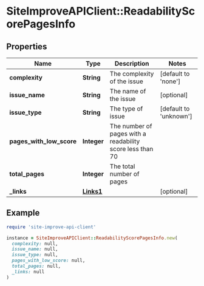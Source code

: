 # SiteImproveAPIClient::ReadabilityScorePagesInfo

## Properties

| Name | Type | Description | Notes |
| ---- | ---- | ----------- | ----- |
| **complexity** | **String** | The complexity of the issue | [default to &#39;none&#39;] |
| **issue_name** | **String** | The name of the issue | [optional] |
| **issue_type** | **String** | The type of issue | [default to &#39;unknown&#39;] |
| **pages_with_low_score** | **Integer** | The number of pages with a readability score less than 70 |  |
| **total_pages** | **Integer** | The total number of pages |  |
| **_links** | [**Links1**](Links1.md) |  | [optional] |

## Example

```ruby
require 'site-improve-api-client'

instance = SiteImproveAPIClient::ReadabilityScorePagesInfo.new(
  complexity: null,
  issue_name: null,
  issue_type: null,
  pages_with_low_score: null,
  total_pages: null,
  _links: null
)
```

